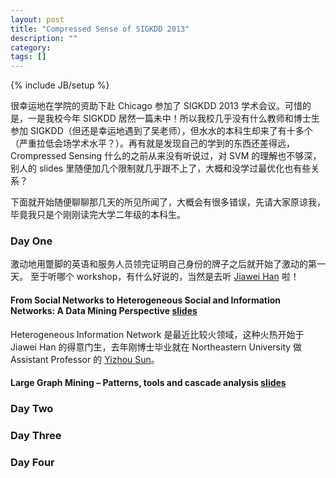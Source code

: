 ```yaml
---
layout: post
title: "Compressed Sense of SIGKDD 2013"
description: ""
category: 
tags: []
---
```

{% include JB/setup %}

很幸运地在学院的资助下赴 Chicago 参加了 SIGKDD 2013 学术会议。可惜的是，一是我校今年 SIGKDD 居然一篇未中！所以我校几乎没有什么教师和博士生参加 SIGKDD（但还是幸运地遇到了吴老师），但水水的本科生却来了有十多个（严重拉低会场学术水平？）。再有就是发现自己的学到的东西还差得远，Crompressed Sensing 什么的之前从来没有听说过，对 SVM 的理解也不够深，别人的 slides 里随便加几个限制就几乎跟不上了，大概和没学过最优化也有些关系？

下面就开始随便聊聊那几天的所见所闻了，大概会有很多错误，先请大家原谅我，毕竟我只是个刚刚读完大学二年级的本科生。

### Day One

激动地用蹩脚的英语和服务人员领完证明自己身份的牌子之后就开始了激动的第一天。
至于听哪个 workshop，有什么好说的，当然是去听 [Jiawei Han](http://www.cs.uiuc.edu/~hanj/) 啦！

#### From Social Networks to Heterogeneous Social and Information Networks: A Data Mining Perspective [slides](http://www.ccs.neu.edu/home/yzsun/Tutorials/ASONAM12_tuto_online.pdf)

Heterogeneous Information Network 是最近比较火领域，这种火热开始于 Jiawei Han 的得意门生，去年刚博士毕业就在 Northeastern University 做 Assistant Professor 的 [Yizhou Sun](http://www.ccs.neu.edu/home/yzsun/)。

#### Large Graph Mining – Patterns, tools and cascade analysis [slides](http://www.slideshare.net/BigDataMining/large-graph-mining-patterns-tools-and-cascade-analysis-by-christos-faloutsos)

### Day Two

### Day Three

### Day Four